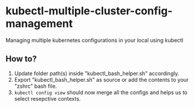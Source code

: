 # kubectl-multiple-cluster-config-management
Managing multiple kubernetes configurations in your local using kubectl

## How to?

1. Update folder path(s) inside "kubectl_bash_helper.sh" accordingly.
2. Export "kubectl_bash_helper.sh" as source or add the contents to your "zshrc" bash file.
3. `kubectl config view` should now merge all the configs and helps us to select resepctive contexts.
